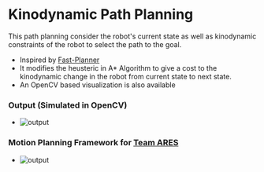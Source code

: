 # Kinodynamic Path Planning 

This path planning consider the robot's current state as well as kinodynamic
constraints of the robot to select the path to the goal.

- Inspired by [Fast-Planner](https://github.com/HKUST-Aerial-Robotics/Fast-Planner)
- It modifies the heusteric in A* Algorithm to give a cost to the kinodynamic
change in the robot from current state to next state.
- An OpenCV based visualization is also available

### Output (Simulated in OpenCV)
- ![output](output.jpg)
 
### Motion Planning Framework for [Team ARES](https://github.com/teamares)
- ![output](output.gif)
